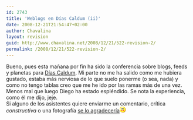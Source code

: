 ```yaml
---
id: 2743
title: 'Weblogs en Días Caldum (ii)'
date: 2008-12-21T21:54:47+02:00
author: Chavalina
layout: revision
guid: http://www.chavalina.net/2008/12/21/522-revision-2/
permalink: /2008/12/21/522-revision-2/
---
```

Bueno, pues esta ma&ntilde;ana por fin ha sido la conferencia sobre blogs, feeds y planetas para <a href="http://diascaldum.um.es" target="_blank">Días Caldum</a>. Mi parte no me ha salido como me hubiera gustado, estaba más nerviosa de lo que suelo ponerme (o sea, nada) y como no tengo tablas creo que me he ido por las ramas más de una vez. Menos mal que luego Diego ha estado espléndido. Se nota la experiencia, como él me dijo, jeje.  
Si alguno de los asistentes quiere enviarme un comentario, crítica _constructiva_ o una fotografía <a href="mailto:chavalina@gmail.com" target="_blank">se lo agradecería</a>![emo](/imagenes/emoticonos/sonrisa.gif)